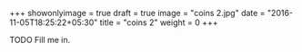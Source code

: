 +++
showonlyimage = true
draft = true
image = "coins 2.jpg"
date = "2016-11-05T18:25:22+05:30"
title = "coins 2"
weight = 0
+++

TODO Fill me in.

